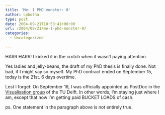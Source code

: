 ```yaml
---
title: 'Me: 1 PhD monster: 0'
author: cpbotha
type: post
date: 2004-09-21T18:53:41+00:00
url: /2004/09/21/me-1-phd-monster-0/
categories:
  - Uncategorized

---
```

HARR HARR! I kicked it in the crotch when it wasn’t paying attention.

Yes ladies and jelly-beans, the draft of my PhD thesis is finally done. Not bad, if I might say so myself. My PhD contract ended on September 15, today is the 21st. 6 days overtime.

Lest I forget: On September 16, I was officially appointed as PostDoc in the [Visualisation group][1] of the TU Delft. In other words, I’m staying just where I am, except that now I’m getting paid BUCKET LOADS of cash.

ps. One statement in the paragraph above is not entirely true.

 [1]: http://visualisation.tudelft.nl
